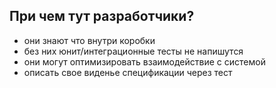 ## При чем тут разработчики?

* они знают что внутри коробки
* без них юнит/интеграционные тесты не напишутся
* они могут оптимизировать взаимодействие с системой
* описать свое виденье спецификации через тест
